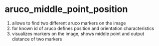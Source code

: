 # aruco_middle_point_position

1. allows to find two different aruco markers on the image
2. for known id of aruco defines position and orientation characteristics
3. visualizes markers on the image, shows middle point and output distance of two markers 
